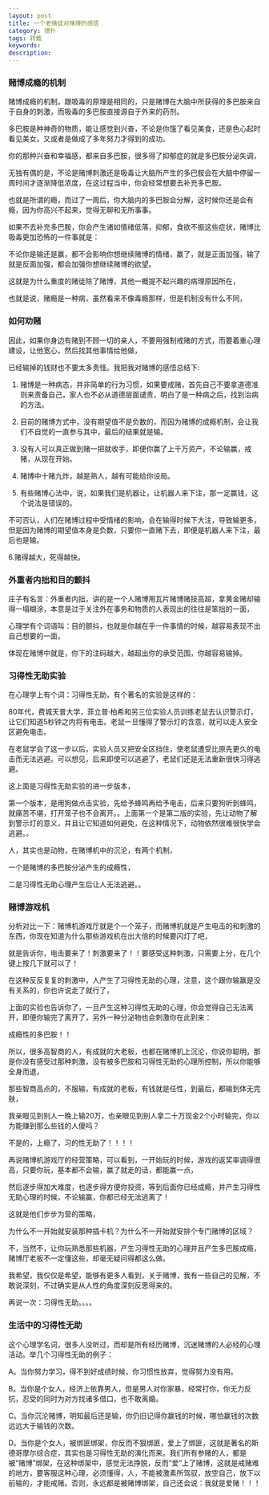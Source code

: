 ```yaml
---
layout: post
title: 一个老赌徒对赌博的感悟
category: 德扑
tags: 转载
keywords: 
description: 
---
```



### 赌博成瘾的机制

赌博成瘾的机制，跟吸毒的原理是相同的，只是赌博在大脑中所获得的多巴胺来自于自身的刺激，而吸毒的多巴胺直接源自于外来的药剂。

多巴胺是种神奇的物质，能让感觉到兴奋，不论是你饿了看见美食，还是色心起时看见美女，又或者是做成了多年努力才得到的成功。

你的那种兴奋和幸福感，都来自多巴胺，很多得了抑郁症的就是多巴胺分泌失调，

无独有偶的是，不论是赌博刺激还是吸毒让大脑所产生的多巴胺会在大脑中停留一周时间才逐渐降低浓度，在这过程当中，你会经常想要去补充多巴胺。

也就是所谓的瘾，而过了一周后，你大脑内的多巴胺会分解，这时候你还是会有瘾，因为你高兴不起来，觉得无聊和无所事事。

如果不去补充多巴胺，你会产生诸如情绪低落，抑郁，食欲不振这些症状，赌博比吸毒更加恐怖的一件事就是：

不论你是输还是赢，都不会影响你想继续赌博的情绪，赢了，就是正面加强，输了就是反面加强，都会加强你想继续赌博的欲望。

这就是为什么重度的赌徒除了赌博，其他一概提不起兴趣的病理原因所在，

也就是说，赌瘾是一种病，虽然看来不像毒瘾那样，但是机制没有什么不同，

### 如何劝赌

因此，如果你身边有赌到不顾一切的亲人，不要用强制戒赌的方式，而要着重心理建设，让他宽心，然后找其他事情给他做，

已经输掉的钱财也不要太多责怪。我把我对赌博的感悟总结下:　　

1. 赌博是一种病态，并非简单的行为习惯，如果要戒赌，首先自己不要拿道德准则来责备自己，家人也不必从道德层面谴责，明白了是一种病之后，找到治病的方法。　　

2. 目前的赌博方式中，没有期望值不是负数的，而因为赌博的成瘾机制，会让我们不自觉的一直参与其中，最后的结果就是输。　　

3. 没有人可以真正做到赌一把就收手，即便你赢了上千万资产，不论输赢，戒赌，从现在开始。　　

4. 赌博中十赌九炸，越是熟人，越有可能给你设局。　　

5. 有些赌博心法中，说，如果我们是机器让，让机器人来下注，那一定赢钱，这个说法是错误的。

不可否认，人们在赌博过程中受情绪的影响，会在输得时候下大注，导致输更多，但是因为赌博的期望值本身是负数，只要你一直赌下去，即便是机器人来下注，最后也是输。　　

6.赌得越大，死得越快。

### 外重者内拙和目的颤抖

庄子有名言：外重者内拙，讲的是一个人赌博用瓦片赌博赌技高超，拿黄金赌却输得一塌糊涂，本意是过于关注外在事务和物质的人表现出的往往是笨拙的一面，

心理学有个词语叫：目的颤抖，也就是你越在乎一件事情的时候，越容易表现不出自己想要的一面，

体现在赌博中就是，你下的注码越大，越超出你的承受范围，你越容易输掉。


### 习得性无助实验

在心理学上有个词：习得性无助，有个著名的实验是这样的：　　

80年代，费城天普大学，菲立普·柏希和另三位实验人员训练老鼠去认识警示灯，让它们知道5秒钟之内将有电击。老鼠一旦懂得了警示灯的含意，就可以走入安全区避免电击。

在老鼠学会了这一步以后，实验人员又把安全区挡住，使老鼠遭受比原先更久的电击而无法逃避。可以想见，后来即使可以逃避了，老鼠们还是无法重新很快习得逃避。　　

这上面是习得性无助实验的进一步版本，

第一个版本，是用狗做点击实验，先给予蜂鸣再给予电击，后来只要狗听到蜂鸣，就痛苦不堪，打开笼子也不会离开。。上面第一个是第二版的实验，先让动物了解到警示灯的意义，并且让它知道如何避免，在这种情况下，动物依然很难很快学会逃避。。　　

人，其实也是动物，在赌博机中的沉沦，有两个机制，

一个是赌博的多巴胺分泌产生的成瘾性，

二是习得性无助心理产生后让人无法逃避。。


### 赌博游戏机　　

分析对比一下：赌博机游戏厅就是个一个笼子，而赌博机就是产生电击的和刺激的东西，你现在知道为什么那些游戏机在出大倍的时候要闪灯了吧，

就是告诉你，电击要来了！刺激要来了！！要感受这种刺激，只需要上分，在几个键上按几下就可以了！

在这种反反复复的刺激中，人产生了习得性无助的心理，注意，这个跟你输赢是没有关系的，你也许说走了就行了，

上面的实验也告诉你了，一旦产生这种习得性无助的心理，你会觉得自己无法离开，即便你输完了离开了，另外一种分泌物也会刺激你在此到来：

成瘾性的多巴胺！！　　

所以，很多高智商的人，有成就的大老板，也都在赌博机上沉沦，你说你聪明，那是你没有感受过那种刺激，没有被多巴胺和习得性无助的心理所控制，所以你能够全身而退，

那些智商高点的，不服输，有成就的老板，有钱就是任性，到最后，都输到体无完肤，

我亲眼见到别人一晚上输20万，也亲眼见到别人拿二十万现金2个小时输完，你以为能赚到那么些钱的人傻吗？

不是的，上瘾了，习的性无助了！！！！　　

再说赌博机游戏厅的经营策略，可以看到，一开始玩的时候，游戏的返奖率调得很高，只要你玩，基本都不会输，赢了就走的话，都能赢一点，

然后逐步得加大难度，也逐步得方便你投资，等到后面你已经成瘾，并产生习得性无助心理的时候，不论输赢，你都已经无法逃离了！

这就是他们步步为营的策略，

为什么不一开始就安装那种插卡机？为什么不一开始就安排个专门赌博的区域？

不，当然不，让你玩熟悉那些机器，产生习得性无助的心理并且产生多巴胺成瘾，赌博厅老板不一定懂这些，却毫无疑问得都这么做。

我希望，我仅仅是希望，能够有更多人看到，关于赌博，我有一些自己的见解，不敢说深刻，不过确实是从人性的角度深刻反思得来的。

再说一次：习得性无助。。。。

### 生活中的习得性无助

这个心理学名词，很多人没听过，而却是所有经历赌博，沉迷赌博的人必经的心理活动。举几个习得性无助的例子：

A。当你努力学习，得不到好成绩时候，你习惯性放弃，觉得努力没有用。

B。当你是个女人，经济上依靠男人，但是男人对你家暴，经常打你，你无力反抗，忍受的同时为对方找诸多借口，也不敢离婚。

C。当你沉沦赌博，明知最后还是输，你仍旧记得你赢钱的时候，哪怕赢钱的次数远远大于输钱的次数。

D。当你是个女人，被绑匪绑架，你反而不狠绑匪，爱上了绑匪，这就是著名的斯德哥摩尔综合症，其实也是习得性无助的演化而来。我们所有参赌的人，都是被“赌博”绑架，在这种绑架中，感觉无法挣脱，反而“爱”上了赌博，这就是戒赌难的地方，要客服这种心理，必须懂得，人，不能被激素所驾驭，放空自己，放下以前输的，才能戒赌。否则，永远都是被赌博绑架，自己还会说：我就是爱赌！！！



